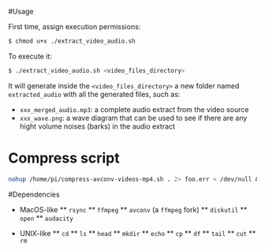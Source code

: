 #Usage

First time, assign execution permissions:

```sh
$ chmod u+x ./extract_video_audio.sh
```

To execute it:

```sh
$ ./extract_video_audio.sh <video_files_directory>
```

It will generate inside the `<video_files_directory>` a new folder named `extracted_audio` with all the generated files, such as:

- `xxx_merged_audio.mp3`: a complete audio extract from the video source
- `xxx_wave.png`: a wave diagram that can be used to see if there are any hight volume noises (barks) in the audio extract

# Compress script

```sh
nohup /home/pi/compress-avconv-videos-mp4.sh . 2> foo.err < /dev/null &
```

#Dependencies
* MacOS-like
	** `rsync`
	** `ffmpeg`
	** `avconv` (a `ffmpeg` fork)
	** `diskutil`
	** `open`
	** `audacity`

* UNIX-like
	** `cd`
	** `ls`
	** `head`
	** `mkdir`
	** `echo`
	** `cp`
	** `df`
	** `tail`
	** `cut`
	** `rm`

